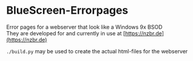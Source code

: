 # BlueScreen-Errorpages

Error pages for a webserver that look like a Windows 9x BSOD  
They are developed for and currently in use at [https://nzbr.de](https://nzbr.de)

`./build.py` may be used to create the actual html-files for the webserver